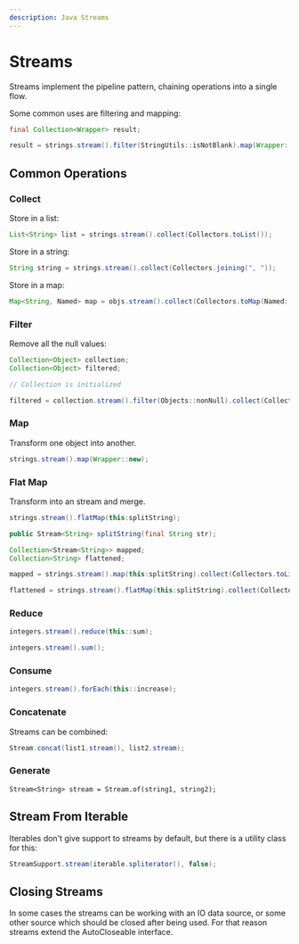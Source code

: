 ```yaml
---
description: Java Streams
---
```


# Streams

Streams implement the pipeline pattern, chaining operations into a single flow.

Some common uses are filtering and mapping:

```java
final Collection<Wrapper> result;

result = strings.stream().filter(StringUtils::isNotBlank).map(Wrapper::new).collect(Collectors.toList());
```

## Common Operations

### Collect

Store in a list:

```java
List<String> list = strings.stream().collect(Collectors.toList());
```

Store in a string:

```java
String string = strings.stream().collect(Collectors.joining(", "));
```

Store in a map:

```java
Map<String, Named> map = objs.stream().collect(Collectors.toMap(Named::getName, Function.identity()));
```

### Filter

Remove all the null values:

```java
Collection<Object> collection;
Collection<Object> filtered;

// Collection is initialized

filtered = collection.stream().filter(Objects::nonNull).collect(Collectors.toList());
```

### Map

Transform one object into another.

```java
strings.stream().map(Wrapper::new);
```

### Flat Map

Transform into an stream and merge.

```java
strings.stream().flatMap(this:splitString);
```

```java
public Stream<String> splitString(final String str);
```

```java
Collection<Stream<String>> mapped;
Collection<String> flattened;

mapped = strings.stream().map(this:splitString).collect(Collectors.toList());

flattened = strings.stream().flatMap(this:splitString).collect(Collectors.toList());
```

### Reduce

```java
integers.stream().reduce(this::sum);
```

```java
integers.stream().sum();
```

### Consume

```java
integers.stream().forEach(this::increase);
```

### Concatenate

Streams can be combined:

```java
Stream.concat(list1.stream(), list2.stream);
```

### Generate

```
Stream<String> stream = Stream.of(string1, string2);
```

## Stream From Iterable

Iterables don't give support to streams by default, but there is a utility class for this:

```java
StreamSupport.stream(iterable.spliterator(), false);
```

## Closing Streams

In some cases the streams can be working with an IO data source, or some other source which should be closed after being used. For that reason streams extend the AutoCloseable interface.

